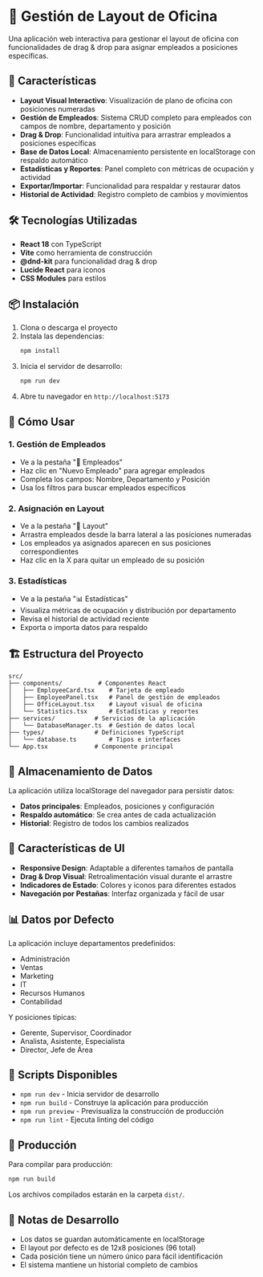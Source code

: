 # 📍 Gestión de Layout de Oficina

Una aplicación web interactiva para gestionar el layout de oficina con funcionalidades de drag & drop para asignar empleados a posiciones específicas.

## 🚀 Características

- **Layout Visual Interactivo**: Visualización de plano de oficina con posiciones numeradas
- **Gestión de Empleados**: Sistema CRUD completo para empleados con campos de nombre, departamento y posición
- **Drag & Drop**: Funcionalidad intuitiva para arrastrar empleados a posiciones específicas
- **Base de Datos Local**: Almacenamiento persistente en localStorage con respaldo automático
- **Estadísticas y Reportes**: Panel completo con métricas de ocupación y actividad
- **Exportar/Importar**: Funcionalidad para respaldar y restaurar datos
- **Historial de Actividad**: Registro completo de cambios y movimientos

## 🛠️ Tecnologías Utilizadas

- **React 18** con TypeScript
- **Vite** como herramienta de construcción
- **@dnd-kit** para funcionalidad drag & drop
- **Lucide React** para iconos
- **CSS Modules** para estilos

## 📦 Instalación

1. Clona o descarga el proyecto
2. Instala las dependencias:
   ```bash
   npm install
   ```
3. Inicia el servidor de desarrollo:
   ```bash
   npm run dev
   ```
4. Abre tu navegador en `http://localhost:5173`

## 🎯 Cómo Usar

### 1. Gestión de Empleados
- Ve a la pestaña "👥 Empleados"
- Haz clic en "Nuevo Empleado" para agregar empleados
- Completa los campos: Nombre, Departamento y Posición
- Usa los filtros para buscar empleados específicos

### 2. Asignación en Layout
- Ve a la pestaña "🏢 Layout"
- Arrastra empleados desde la barra lateral a las posiciones numeradas
- Los empleados ya asignados aparecen en sus posiciones correspondientes
- Haz clic en la X para quitar un empleado de su posición

### 3. Estadísticas
- Ve a la pestaña "📊 Estadísticas"
- Visualiza métricas de ocupación y distribución por departamento
- Revisa el historial de actividad reciente
- Exporta o importa datos para respaldo

## 🏗️ Estructura del Proyecto

```
src/
├── components/          # Componentes React
│   ├── EmployeeCard.tsx    # Tarjeta de empleado
│   ├── EmployeePanel.tsx   # Panel de gestión de empleados
│   ├── OfficeLayout.tsx    # Layout visual de oficina
│   └── Statistics.tsx      # Estadísticas y reportes
├── services/           # Servicios de la aplicación
│   └── DatabaseManager.ts  # Gestión de datos local
├── types/              # Definiciones TypeScript
│   └── database.ts         # Tipos e interfaces
└── App.tsx             # Componente principal
```

## 💾 Almacenamiento de Datos

La aplicación utiliza localStorage del navegador para persistir datos:
- **Datos principales**: Empleados, posiciones y configuración
- **Respaldo automático**: Se crea antes de cada actualización
- **Historial**: Registro de todos los cambios realizados

## 🎨 Características de UI

- **Responsive Design**: Adaptable a diferentes tamaños de pantalla
- **Drag & Drop Visual**: Retroalimentación visual durante el arrastre
- **Indicadores de Estado**: Colores y iconos para diferentes estados
- **Navegación por Pestañas**: Interfaz organizada y fácil de usar

## 📊 Datos por Defecto

La aplicación incluye departamentos predefinidos:
- Administración
- Ventas  
- Marketing
- IT
- Recursos Humanos
- Contabilidad

Y posiciones típicas:
- Gerente, Supervisor, Coordinador
- Analista, Asistente, Especialista
- Director, Jefe de Área

## 🔧 Scripts Disponibles

- `npm run dev` - Inicia servidor de desarrollo
- `npm run build` - Construye la aplicación para producción
- `npm run preview` - Previsualiza la construcción de producción
- `npm run lint` - Ejecuta linting del código

## 🚀 Producción

Para compilar para producción:

```bash
npm run build
```

Los archivos compilados estarán en la carpeta `dist/`.

## 📝 Notas de Desarrollo

- Los datos se guardan automáticamente en localStorage
- El layout por defecto es de 12x8 posiciones (96 total)
- Cada posición tiene un número único para fácil identificación
- El sistema mantiene un historial completo de cambios
